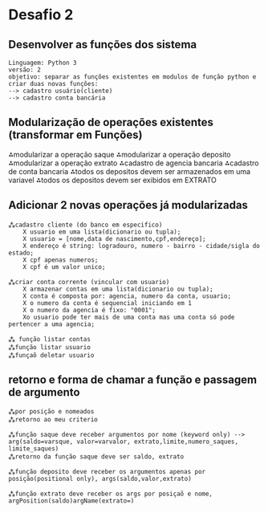 # Desafio 2
## Desenvolver as funções dos sistema
    Linguagem: Python 3
    versão: 2
    objetivo: separar as funções existentes em modulos de função python e criar duas novas funções:
    --> cadastro usuário(cliente)
    --> cadastro conta bancária
    
## Modularização de operações existentes (transformar em Funções)
 ⁂modularizar a operação saque
 ⁂modularizar a operação deposito
 ⁂modularizar a operação extrato
 ⁂cadastro de agencia bancaria
 ⁂cadastro de conta bancaria
 ⁂todos os depositos devem ser armazenados em uma variavel
 ⁂todos os depositos devem ser exibidos em EXTRATO

## Adicionar 2 novas operações já modularizadas
    ⁂cadastro cliente (do banco em especifico)
        X usuario em uma lista(dicionario ou tupla);
        X usuario = [nome,data de nascimento,cpf,endereço];
        X endereço é string: logradouro, numero - bairro - cidade/sigla do estado;
        X cpf apenas numeros;
        X cpf é um valor unico;

    ⁂criar conta corrente (vincular com usuario)
        X armazenar contas em uma lista(dicionario ou tupla);
        X conta é composta por: agencia, numero da conta, usuario;
        X o numero da conta é sequencial iniciando em 1
        X o numero da agencia é fixo: "0001";
        Xo usuario pode ter mais de uma conta mas uma conta só pode pertencer a uma agencia;
        
    ⁂ função listar contas 
    ⁂função listar usuario
    ⁂funçaõ deletar usuario

## retorno e forma de chamar a função e passagem de argumento
    ⁂por posição e nomeados
    ⁂retorno ao meu criterio

    ⁂função saque deve receber argumentos por nome (keyword only) --> arg(saldo=varsque, valor=varvalor, extrato,limite,numero_saques, limite_saques)
    ⁂retorno da função saque deve ser saldo, extrato

    ⁂função deposito deve receber os argumentos apenas por posição(positional only), args(saldo,valor,extrato)

    ⁂função extrato deve receber os args por posiçaõ e nome, argPosition(saldo)argName(extrato=)
